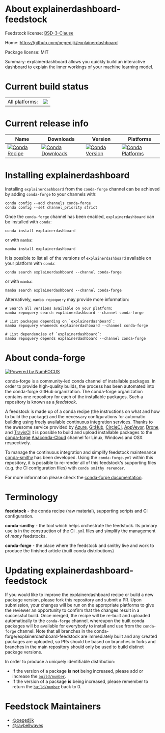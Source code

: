 About explainerdashboard-feedstock
==================================

Feedstock license: [BSD-3-Clause](https://github.com/conda-forge/explainerdashboard-feedstock/blob/main/LICENSE.txt)

Home: https://github.com/oegedijk/explainerdashboard

Package license: MIT

Summary: explainerdashboard allows you quickly build an interactive dashboard to explain the inner workings of your machine learning model.

Current build status
====================


<table><tr><td>All platforms:</td>
    <td>
      <a href="https://dev.azure.com/conda-forge/feedstock-builds/_build/latest?definitionId=11333&branchName=main">
        <img src="https://dev.azure.com/conda-forge/feedstock-builds/_apis/build/status/explainerdashboard-feedstock?branchName=main">
      </a>
    </td>
  </tr>
</table>

Current release info
====================

| Name | Downloads | Version | Platforms |
| --- | --- | --- | --- |
| [![Conda Recipe](https://img.shields.io/badge/recipe-explainerdashboard-green.svg)](https://anaconda.org/conda-forge/explainerdashboard) | [![Conda Downloads](https://img.shields.io/conda/dn/conda-forge/explainerdashboard.svg)](https://anaconda.org/conda-forge/explainerdashboard) | [![Conda Version](https://img.shields.io/conda/vn/conda-forge/explainerdashboard.svg)](https://anaconda.org/conda-forge/explainerdashboard) | [![Conda Platforms](https://img.shields.io/conda/pn/conda-forge/explainerdashboard.svg)](https://anaconda.org/conda-forge/explainerdashboard) |

Installing explainerdashboard
=============================

Installing `explainerdashboard` from the `conda-forge` channel can be achieved by adding `conda-forge` to your channels with:

```
conda config --add channels conda-forge
conda config --set channel_priority strict
```

Once the `conda-forge` channel has been enabled, `explainerdashboard` can be installed with `conda`:

```
conda install explainerdashboard
```

or with `mamba`:

```
mamba install explainerdashboard
```

It is possible to list all of the versions of `explainerdashboard` available on your platform with `conda`:

```
conda search explainerdashboard --channel conda-forge
```

or with `mamba`:

```
mamba search explainerdashboard --channel conda-forge
```

Alternatively, `mamba repoquery` may provide more information:

```
# Search all versions available on your platform:
mamba repoquery search explainerdashboard --channel conda-forge

# List packages depending on `explainerdashboard`:
mamba repoquery whoneeds explainerdashboard --channel conda-forge

# List dependencies of `explainerdashboard`:
mamba repoquery depends explainerdashboard --channel conda-forge
```


About conda-forge
=================

[![Powered by
NumFOCUS](https://img.shields.io/badge/powered%20by-NumFOCUS-orange.svg?style=flat&colorA=E1523D&colorB=007D8A)](https://numfocus.org)

conda-forge is a community-led conda channel of installable packages.
In order to provide high-quality builds, the process has been automated into the
conda-forge GitHub organization. The conda-forge organization contains one repository
for each of the installable packages. Such a repository is known as a *feedstock*.

A feedstock is made up of a conda recipe (the instructions on what and how to build
the package) and the necessary configurations for automatic building using freely
available continuous integration services. Thanks to the awesome service provided by
[Azure](https://azure.microsoft.com/en-us/services/devops/), [GitHub](https://github.com/),
[CircleCI](https://circleci.com/), [AppVeyor](https://www.appveyor.com/),
[Drone](https://cloud.drone.io/welcome), and [TravisCI](https://travis-ci.com/)
it is possible to build and upload installable packages to the
[conda-forge](https://anaconda.org/conda-forge) [Anaconda-Cloud](https://anaconda.org/)
channel for Linux, Windows and OSX respectively.

To manage the continuous integration and simplify feedstock maintenance
[conda-smithy](https://github.com/conda-forge/conda-smithy) has been developed.
Using the ``conda-forge.yml`` within this repository, it is possible to re-render all of
this feedstock's supporting files (e.g. the CI configuration files) with ``conda smithy rerender``.

For more information please check the [conda-forge documentation](https://conda-forge.org/docs/).

Terminology
===========

**feedstock** - the conda recipe (raw material), supporting scripts and CI configuration.

**conda-smithy** - the tool which helps orchestrate the feedstock.
                   Its primary use is in the construction of the CI ``.yml`` files
                   and simplify the management of *many* feedstocks.

**conda-forge** - the place where the feedstock and smithy live and work to
                  produce the finished article (built conda distributions)


Updating explainerdashboard-feedstock
=====================================

If you would like to improve the explainerdashboard recipe or build a new
package version, please fork this repository and submit a PR. Upon submission,
your changes will be run on the appropriate platforms to give the reviewer an
opportunity to confirm that the changes result in a successful build. Once
merged, the recipe will be re-built and uploaded automatically to the
`conda-forge` channel, whereupon the built conda packages will be available for
everybody to install and use from the `conda-forge` channel.
Note that all branches in the conda-forge/explainerdashboard-feedstock are
immediately built and any created packages are uploaded, so PRs should be based
on branches in forks and branches in the main repository should only be used to
build distinct package versions.

In order to produce a uniquely identifiable distribution:
 * If the version of a package **is not** being increased, please add or increase
   the [``build/number``](https://docs.conda.io/projects/conda-build/en/latest/resources/define-metadata.html#build-number-and-string).
 * If the version of a package **is** being increased, please remember to return
   the [``build/number``](https://docs.conda.io/projects/conda-build/en/latest/resources/define-metadata.html#build-number-and-string)
   back to 0.

Feedstock Maintainers
=====================

* [@oegedijk](https://github.com/oegedijk/)
* [@raybellwaves](https://github.com/raybellwaves/)

